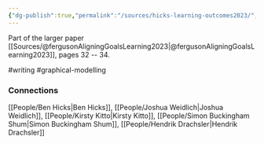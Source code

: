 ```yaml
---
{"dg-publish":true,"permalink":"/sources/hicks-learning-outcomes2023/","title":"Causation and the Interplay Between Learning Outcomes and Learning Interventions","tags":["📖","author/first"]}
---
```



Part of the larger paper [[Sources/@fergusonAligningGoalsLearning2023\|@fergusonAligningGoalsLearning2023]], pages 32 -- 34. 

#writing 
#graphical-modelling 

### Connections

[[People/Ben Hicks\|Ben Hicks]], [[People/Joshua Weidlich\|Joshua Weidlich]], [[People/Kirsty Kitto\|Kirsty Kitto]], [[People/Simon Buckingham Shum\|Simon Buckingham Shum]], [[People/Hendrik Drachsler\|Hendrik Drachsler]]